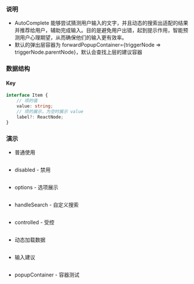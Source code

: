 ### 说明

-   AutoComplete 能够尝试猜测⽤户输⼊的⽂字，并且动态的搜索出适配的结果并推荐给⽤户，辅助完成输⼊。⽬的是避免⽤户出错，起到提示作⽤，智能预测⽤户⼼理期望，从⽽确保他们的输⼊更有效率。
-   默认的弹出层容器为 forwardPopupContainer={triggerNode => triggerNode.parentNode}，默认会查找上层的建议容器

### 数据结构

#### Key

```ts {"static": true}
interface Item {
    // 项的值
    value: string;
    // 项的展示，为空时展示 value
    label?: ReactNode;
}
```

### 演示

-   普通使用

```js {"codepath": "autoComplete.jsx"}
```

-   disabled - 禁用

```js {"codepath": "disabled.jsx"}
```

-   options - 选项展示

```js {"codepath": "options.jsx"}
```

-   handleSearch - 自定义搜索

```js {"codepath": "handleSearch.jsx"}
```

-   controlled - 受控

```js {"codepath": "controlled.jsx"}
```

-   动态加载数据

```js {"codepath": "loading.jsx"}
```

-   输入建议

```js {"codepath": "suggest.jsx"}
```

-   popupContainer - 容器测试

```js {"codepath": "popupContainer.jsx"}
```
